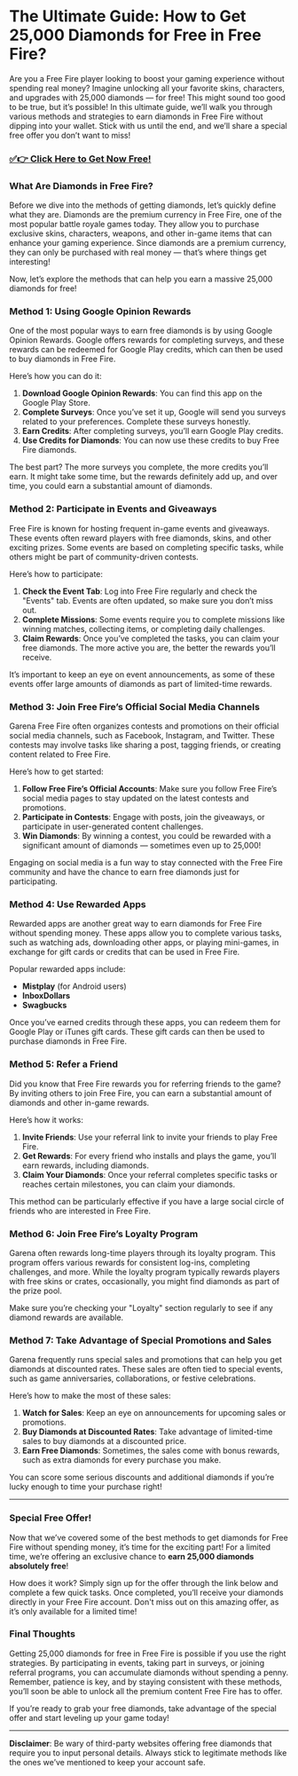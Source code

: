 # The Ultimate Guide: How to Get 25,000 Diamonds for Free in Free Fire?

Are you a Free Fire player looking to boost your gaming experience without spending real money? Imagine unlocking all your favorite skins, characters, and upgrades with 25,000 diamonds — for free! This might sound too good to be true, but it’s possible! In this ultimate guide, we’ll walk you through various methods and strategies to earn diamonds in Free Fire without dipping into your wallet. Stick with us until the end, and we’ll share a special free offer you don’t want to miss!

### [✅👉 Click Here to Get Now Free!](https://justrewards.xyz/f/f/m)

### What Are Diamonds in Free Fire?

Before we dive into the methods of getting diamonds, let’s quickly define what they are. Diamonds are the premium currency in Free Fire, one of the most popular battle royale games today. They allow you to purchase exclusive skins, characters, weapons, and other in-game items that can enhance your gaming experience. Since diamonds are a premium currency, they can only be purchased with real money — that’s where things get interesting!

Now, let’s explore the methods that can help you earn a massive 25,000 diamonds for free!

### Method 1: Using Google Opinion Rewards

One of the most popular ways to earn free diamonds is by using Google Opinion Rewards. Google offers rewards for completing surveys, and these rewards can be redeemed for Google Play credits, which can then be used to buy diamonds in Free Fire. 

Here’s how you can do it:

1. **Download Google Opinion Rewards**: You can find this app on the Google Play Store.
2. **Complete Surveys**: Once you’ve set it up, Google will send you surveys related to your preferences. Complete these surveys honestly.
3. **Earn Credits**: After completing surveys, you’ll earn Google Play credits.
4. **Use Credits for Diamonds**: You can now use these credits to buy Free Fire diamonds.

The best part? The more surveys you complete, the more credits you’ll earn. It might take some time, but the rewards definitely add up, and over time, you could earn a substantial amount of diamonds.

### Method 2: Participate in Events and Giveaways

Free Fire is known for hosting frequent in-game events and giveaways. These events often reward players with free diamonds, skins, and other exciting prizes. Some events are based on completing specific tasks, while others might be part of community-driven contests.

Here’s how to participate:

1. **Check the Event Tab**: Log into Free Fire regularly and check the "Events" tab. Events are often updated, so make sure you don’t miss out.
2. **Complete Missions**: Some events require you to complete missions like winning matches, collecting items, or completing daily challenges.
3. **Claim Rewards**: Once you’ve completed the tasks, you can claim your free diamonds. The more active you are, the better the rewards you’ll receive.

It’s important to keep an eye on event announcements, as some of these events offer large amounts of diamonds as part of limited-time rewards.

### Method 3: Join Free Fire’s Official Social Media Channels

Garena Free Fire often organizes contests and promotions on their official social media channels, such as Facebook, Instagram, and Twitter. These contests may involve tasks like sharing a post, tagging friends, or creating content related to Free Fire. 

Here’s how to get started:

1. **Follow Free Fire’s Official Accounts**: Make sure you follow Free Fire’s social media pages to stay updated on the latest contests and promotions.
2. **Participate in Contests**: Engage with posts, join the giveaways, or participate in user-generated content challenges.
3. **Win Diamonds**: By winning a contest, you could be rewarded with a significant amount of diamonds — sometimes even up to 25,000!

Engaging on social media is a fun way to stay connected with the Free Fire community and have the chance to earn free diamonds just for participating.

### Method 4: Use Rewarded Apps

Rewarded apps are another great way to earn diamonds for Free Fire without spending money. These apps allow you to complete various tasks, such as watching ads, downloading other apps, or playing mini-games, in exchange for gift cards or credits that can be used in Free Fire.

Popular rewarded apps include:

- **Mistplay** (for Android users)
- **InboxDollars**
- **Swagbucks**

Once you’ve earned credits through these apps, you can redeem them for Google Play or iTunes gift cards. These gift cards can then be used to purchase diamonds in Free Fire.

### Method 5: Refer a Friend

Did you know that Free Fire rewards you for referring friends to the game? By inviting others to join Free Fire, you can earn a substantial amount of diamonds and other in-game rewards. 

Here’s how it works:

1. **Invite Friends**: Use your referral link to invite your friends to play Free Fire.
2. **Get Rewards**: For every friend who installs and plays the game, you’ll earn rewards, including diamonds.
3. **Claim Your Diamonds**: Once your referral completes specific tasks or reaches certain milestones, you can claim your diamonds.

This method can be particularly effective if you have a large social circle of friends who are interested in Free Fire.

### Method 6: Join Free Fire’s Loyalty Program

Garena often rewards long-time players through its loyalty program. This program offers various rewards for consistent log-ins, completing challenges, and more. While the loyalty program typically rewards players with free skins or crates, occasionally, you might find diamonds as part of the prize pool.

Make sure you’re checking your "Loyalty" section regularly to see if any diamond rewards are available. 

### Method 7: Take Advantage of Special Promotions and Sales

Garena frequently runs special sales and promotions that can help you get diamonds at discounted rates. These sales are often tied to special events, such as game anniversaries, collaborations, or festive celebrations.

Here’s how to make the most of these sales:

1. **Watch for Sales**: Keep an eye on announcements for upcoming sales or promotions.
2. **Buy Diamonds at Discounted Rates**: Take advantage of limited-time sales to buy diamonds at a discounted price.
3. **Earn Free Diamonds**: Sometimes, the sales come with bonus rewards, such as extra diamonds for every purchase you make.

You can score some serious discounts and additional diamonds if you’re lucky enough to time your purchase right!

---

### Special Free Offer!

Now that we’ve covered some of the best methods to get diamonds for Free Fire without spending money, it’s time for the exciting part! For a limited time, we’re offering an exclusive chance to **earn 25,000 diamonds absolutely free**! 

How does it work? Simply sign up for the offer through the link below and complete a few quick tasks. Once completed, you’ll receive your diamonds directly in your Free Fire account. Don't miss out on this amazing offer, as it’s only available for a limited time!

### Final Thoughts

Getting 25,000 diamonds for free in Free Fire is possible if you use the right strategies. By participating in events, taking part in surveys, or joining referral programs, you can accumulate diamonds without spending a penny. Remember, patience is key, and by staying consistent with these methods, you’ll soon be able to unlock all the premium content Free Fire has to offer.

If you’re ready to grab your free diamonds, take advantage of the special offer and start leveling up your game today!

---

**Disclaimer**: Be wary of third-party websites offering free diamonds that require you to input personal details. Always stick to legitimate methods like the ones we’ve mentioned to keep your account safe.
